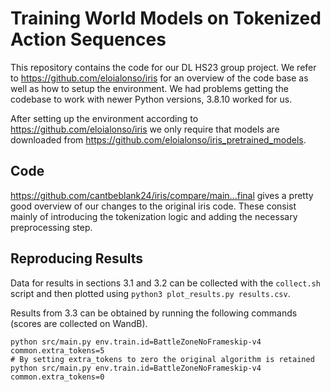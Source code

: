 # Training World Models on Tokenized Action Sequences

This repository contains the code for our DL HS23 group project. We refer to
https://github.com/eloialonso/iris for an overview of the code base as well as how to
setup the environment. We had problems getting the codebase to work with newer Python
versions, 3.8.10 worked for us.

After setting up the environment according to https://github.com/eloialonso/iris we only
require that models are downloaded from
https://github.com/eloialonso/iris_pretrained_models.

## Code

https://github.com/cantbeblank24/iris/compare/main...final gives a pretty good overview of
our changes to the original iris code. These consist mainly of introducing the
tokenization logic and adding the necessary preprocessing step.

## Reproducing Results

Data for results in sections 3.1 and 3.2 can be collected with the `collect.sh` script and
then plotted using `python3 plot_results.py results.csv`.

Results from 3.3 can be obtained by running the following commands (scores are collected
on WandB).
```
python src/main.py env.train.id=BattleZoneNoFrameskip-v4 common.extra_tokens=5
# By setting extra_tokens to zero the original algorithm is retained
python src/main.py env.train.id=BattleZoneNoFrameskip-v4 common.extra_tokens=0
```

